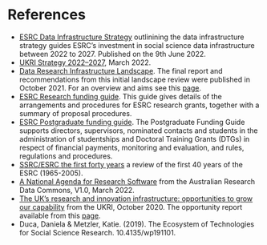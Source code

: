 # References



* [ESRC Data Infrastructure Strategy](https://www.ukri.org/wp-content/uploads/2022/06/ESRC-090622-DataInfrastructureStrategy2022To2027.pdf) outlinining the data infrastructure strategy guides ESRC’s investment in social science data infrastructure between 2022 to 2027. Published on the 9th June 2022.
* [UKRI Strategy 2022–2027](https://www.ukri.org/wp-content/uploads/2022/03/UKRI-210422-Strategy2022To2027TransformingTomorrowTogether.pdf), March 2022.
* [Data Research Infrastructure Landscape](https://dareuk.org.uk/wp-content/uploads/2021/10/DARE_UK_Data_Research_Infrastructure_Landscape_Review_Oct_2021.pdf). The final report and recommendations from this initial landscape review were published in October 2021. For an overview and aims see this [page](https://dareuk.org.uk/our-work/landscape-review/).
* [ESRC Research funding guide](https://www.ukri.org/publications/esrc-research-funding-guide/). This guide gives details of the arrangements and procedures for ESRC research grants, together with a summary of proposal procedures. 
* [ESRC Postgraduate funding guide](https://esrc.ukri.org/skills-and-careers/doctoral-training/prospective-students/postgraduate-funding-guide/). The Postgraduate Funding Guide supports directors, supervisors, nominated contacts and students in the administration of studentships and Doctoral Training Grants (DTGs) in respect of financial payments, monitoring and evaluation, and rules, regulations and procedures.
* [SSRC/ESRC the first forty years](https://esrc.ukri.org/files/news-events-and-publications/publications/ssrc-and-esrc-the-first-forty-years/) a review of the first 40 years of the ESRC (1965-2005).
* [A National Agenda for Research Software](https://zenodo.org/record/6378082#.Yrm2zexKj4g) from the Australian Research Data Commons, V1.0, March 2022.
* [The UK’s research and innovation infrastructure: opportunities to grow our capability](https://www.ukri.org/wp-content/uploads/2020/10/UKRI-201020-UKinfrastructure-opportunities-to-grow-our-capacity-FINAL.pdf) from the UKRI, October 2020. The opportunity report available from this [page](https://www.ukri.org/what-we-offer/creating-world-class-research-and-innovation-infrastructure/).
* Duca, Daniela & Metzler, Katie. (2019). The Ecosystem of Technologies for Social Science Research. 10.4135/wp191101. 
